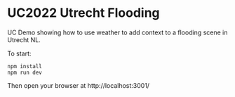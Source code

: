 # UC2022 Utrecht Flooding

UC Demo showing how to use weather to add context to a flooding scene in Utrecht NL. 

To start:

```
npm install
npm run dev
```

Then open your browser at http://localhost:3001/
